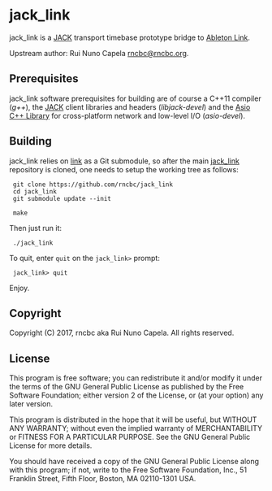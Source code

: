 # jack_link 

  jack_link is a [JACK](http://jackaudio.org) transport timebase prototype
  bridge to [Ableton Link](https://www.ableton.com/en/link/).

  Upstream author: Rui Nuno Capela <rncbc@rncbc.org>.


## Prerequisites

   jack_link software prerequisites for building are of course a C++11 compiler
   (_g++_), the [JACK](http://jackaudio.org) client libraries and headers
   (_libjack-devel_) and the [Asio C++ Library](http://think-async.com/Asio/)
   for cross-platform network and low-level I/O (_asio-devel_).


## Building

   jack_link relies on [link](https://github.com/Ableton/link) as a Git 
   submodule, so after the main [jack_link](https://github.com/rncbc/jack_link)
   repository is cloned, one needs to setup the working tree as follows:

     git clone https://github.com/rncbc/jack_link
     cd jack_link
     git submodule update --init

     make

   Then just run it:

     ./jack_link

   To quit, enter `quit` on the `jack_link>` prompt:

     jack_link> quit

   Enjoy.


## Copyright

   Copyright (C) 2017, rncbc aka Rui Nuno Capela. All rights reserved.

## License

   This program is free software; you can redistribute it and/or
   modify it under the terms of the GNU General Public License
   as published by the Free Software Foundation; either version 2
   of the License, or (at your option) any later version.

   This program is distributed in the hope that it will be useful,
   but WITHOUT ANY WARRANTY; without even the implied warranty of
   MERCHANTABILITY or FITNESS FOR A PARTICULAR PURPOSE.  See the
   GNU General Public License for more details.

   You should have received a copy of the GNU General Public License along
   with this program; if not, write to the Free Software Foundation, Inc.,
   51 Franklin Street, Fifth Floor, Boston, MA 02110-1301 USA.
